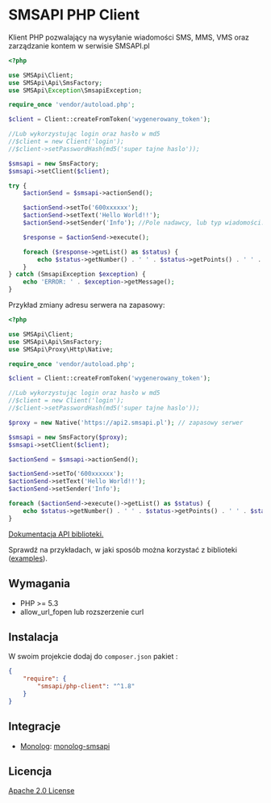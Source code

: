﻿# SMSAPI PHP Client

Klient PHP pozwalający na wysyłanie wiadomości SMS, MMS, VMS oraz zarządzanie kontem w serwisie SMSAPI.pl

```php
<?php

use SMSApi\Client;
use SMSApi\Api\SmsFactory;
use SMSApi\Exception\SmsapiException;

require_once 'vendor/autoload.php';

$client = Client::createFromToken('wygenerowany_token');

//Lub wykorzystując login oraz hasło w md5
//$client = new Client('login');
//$client->setPasswordHash(md5('super tajne haslo'));

$smsapi = new SmsFactory;
$smsapi->setClient($client);

try {
	$actionSend = $smsapi->actionSend();

	$actionSend->setTo('600xxxxxx');
	$actionSend->setText('Hello World!!');
	$actionSend->setSender('Info'); //Pole nadawcy, lub typ wiadomości: 'ECO', '2Way'

	$response = $actionSend->execute();

	foreach ($response->getList() as $status) {
		echo $status->getNumber() . ' ' . $status->getPoints() . ' ' . $status->getStatus();
	}
} catch (SmsapiException $exception) {
	echo 'ERROR: ' . $exception->getMessage();
}
```

Przykład zmiany adresu serwera na zapasowy:

```php
<?php

use SMSApi\Client;
use SMSApi\Api\SmsFactory;
use SMSApi\Proxy\Http\Native;

require_once 'vendor/autoload.php';

$client = Client::createFromToken('wygenerowany_token');

//Lub wykorzystując login oraz hasło w md5
//$client = new Client('login');
//$client->setPasswordHash(md5('super tajne haslo'));

$proxy = new Native('https://api2.smsapi.pl'); // zapasowy serwer

$smsapi = new SmsFactory($proxy);
$smsapi->setClient($client);

$actionSend = $smsapi->actionSend();

$actionSend->setTo('600xxxxxx');
$actionSend->setText('Hello World!!');
$actionSend->setSender('Info');

foreach ($actionSend->execute()->getList() as $status) {
    echo $status->getNumber() . ' ' . $status->getPoints() . ' ' . $status->getStatus();
}
```

[Dokumentacja API biblioteki.](https://github.com/smsapi/smsapi-php-client/wiki)

Sprawdź na przykładach, w jaki sposób można korzystać z biblioteki ([examples](https://github.com/smsapi/smsapi-php-client/wiki/Examples)).

## Wymagania

* PHP >= 5.3
* allow_url_fopen lub rozszerzenie curl

## Instalacja

W swoim projekcie dodaj do `composer.json` pakiet :

```json
{
    "require": {
        "smsapi/php-client": "^1.8"
    }
}
```

## Integracje

* [Monolog](https://github.com/Seldaek/monolog): [monolog-smsapi](https://github.com/smsapi/monolog-smsapi)

## Licencja
[Apache 2.0 License](LICENSE)
